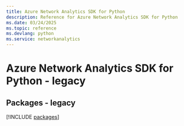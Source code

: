 ```yaml
---
title: Azure Network Analytics SDK for Python
description: Reference for Azure Network Analytics SDK for Python
ms.date: 03/24/2025
ms.topic: reference
ms.devlang: python
ms.service: networkanalytics
---
```

# Azure Network Analytics SDK for Python - legacy
## Packages - legacy
[!INCLUDE [packages](network-analytics-index.md)]